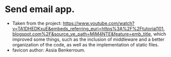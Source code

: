 # Send email app.

- Taken from the project: https://www.youtube.com/watch?v=TA1DHEDKxuE&embeds_referring_euri=https%3A%2F%2Ftutorial101.blogspot.com%2F&source_ve_path=MjM4NTE&feature=emb_title, which improved some things, such as the inclusion of middleware and a better organization of the code, as well as the implementation of static files.
- favicon author: Assia Benkerroum. 